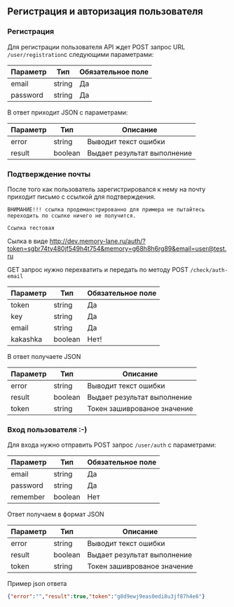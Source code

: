 ## Регистрация и авторизация пользователя

### Регистрация

Для регистрации пользователя API ждет POST запрос URL `/user/registration`с следующими параметрами:

| Параметр  |  Тип  | Обязательное поле |
| ------------ | ------------ |------------ |
| email  | string  | Да |
| password  |  string  | Да |

В ответ приходит JSON с параметрами:

| Параметр  |  Тип  | Описание|
| ------------ | ------------ |------------ |
| error | string | Выводит текст ошибки  |
| result  |  boolean  | Выдает результат выполнение  |

### Подтверждение почты

После того как пользователь зарегистрировался к нему на почту приходит письмо с ссылкой для подтверждения.

`ВНИМАНИЕ!!! ссылка продеманстрированно для примера не пытайтесь переходить по ссылке ничего не получится. `

`Ссылка тестовая`

Сылка в виде http://dev.memory-lane.ru/auth/?token=sgbr74ty480jf549h4t754&memory=g68h8h6rg89&email=user@test.ru

GET запрос нужно перехватить и передать по методу POST `/check/auth-email`

| Параметр  |  Тип  | Обязательное поле |
| ------------ | ------------ |------------ |
| token  | string  | Да |
| key  |  string  | Да |
| email  |  string  | Да |
| kakashka  |  boolean  | Нет! |

В ответ получаете JSON

| Параметр  |  Тип  | Описание|
| ------------ | ------------ |------------ |
| error | string | Выводит текст ошибки  |
| result  |  boolean  | Выдает результат выполнение  |
| token  |  string  | Токен зашиврованое значение  |

### Вход пользователя :-)

Для входа нужно отправить POST запрос `/user/auth` с параметрами:

| Параметр  |  Тип  | Обязательное поле |
| ------------ | ------------ |------------ |
| email | string  | Да |
| password  |  string  | Да |
| remember| boolean| Нет|

Ответ получаем в формат JSON

| Параметр  |  Тип  | Описание|
| ------------ | ------------ |------------ |
| error | string | Выводит текст ошибки  |
| result  |  boolean  | Выдает результат выполнение  |
| token  |  string  | Токен зашиврованое значение  |
Пример json ответа
```json
{"error":"","result":true,"token":"g8d9ewj9eas0edi8u3jf87h4e6"}
```